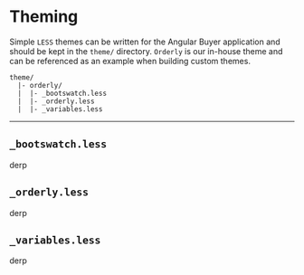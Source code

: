 # Theming
Simple `LESS` themes can be written for the Angular Buyer application and should be kept in the `theme/` directory. `Orderly` is our in-house theme and can be referenced as an example when building custom themes.
```
theme/
  |- orderly/
  |  |- _bootswatch.less
  |  |- _orderly.less
  |  |- _variables.less
```
___
## `_bootswatch.less`
derp

## `_orderly.less`
derp

## `_variables.less`
derp
